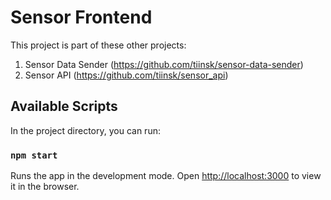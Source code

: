 # Sensor Frontend

This project is part of these other projects:

1. Sensor Data Sender (https://github.com/tiinsk/sensor-data-sender)
2. Sensor API (https://github.com/tiinsk/sensor_api)

## Available Scripts

In the project directory, you can run:

### `npm start`

Runs the app in the development mode.
Open [http://localhost:3000](http://localhost:3000) to view it in the browser.
